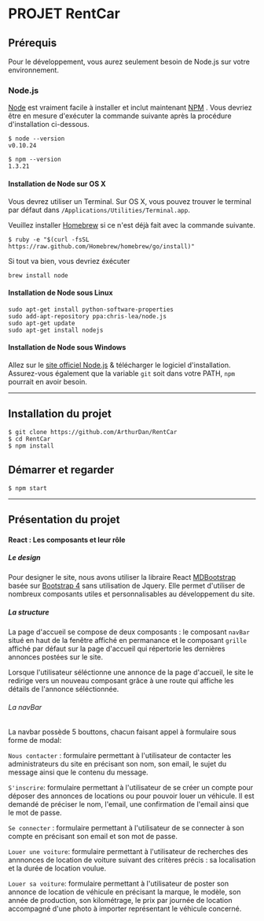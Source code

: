 # PROJET RentCar

## Prérequis

Pour le développement, vous aurez seulement besoin de Node.js sur votre environnement.

### Node.js

[Node](http://nodejs.org/) est vraiment facile à installer et inclut maintenant [NPM](https://npmjs.org/) . Vous devriez être en mesure d'exécuter la commande suivante après la procédure d'installation ci-dessous.

    $ node --version
    v0.10.24

    $ npm --version
    1.3.21

#### Installation de Node sur OS X

Vous devrez utiliser un Terminal. Sur OS X, vous pouvez trouver le terminal par défaut dans `/Applications/Utilities/Terminal.app`.

Veuillez installer [Homebrew](http://brew.sh/) si ce n'est déjà fait avec la commande suivante.

    $ ruby -e "$(curl -fsSL https://raw.github.com/Homebrew/homebrew/go/install)"

Si tout va bien, vous devriez éxécuter

    brew install node

#### Installation de Node sous Linux

    sudo apt-get install python-software-properties
    sudo add-apt-repository ppa:chris-lea/node.js
    sudo apt-get update
    sudo apt-get install nodejs

#### Installation de Node sous Windows

Allez sur le [site officiel Node.js](http://nodejs.org/) & télécharger le logiciel d'installation.
Assurez-vous également que la variable `git` soit dans votre PATH, `npm` pourrait en avoir besoin.

---

## Installation du projet

    $ git clone https://github.com/ArthurDan/RentCar
    $ cd RentCar
    $ npm install

## Démarrer et regarder

    $ npm start

---

## Présentation du projet

#### React : Les composants et leur rôle

##### Le design

Pour designer le site, nous avons utiliser la libraire React [MDBootstrap](https://mdbootstrap.com/react/) basée sur [Bootstrap 4](https://getbootstrap.com/) sans utilisation de Jquery. Elle permet d'utiliser de nombreux composants utiles et personnalisables au développement du site.

##### La structure

La page d'accueil se compose de deux composants : le composant `navBar` situé en haut de la fenêtre affiché en permanance et le composant `grille` affiché par défaut sur la page d'accueil qui répertorie les dernières annonces postées sur le site.

Lorsque l'utilisateur séléctionne une annonce de la page d'accueil, le site le redirige vers un nouveau composant grâce à une route qui affiche les détails de l'annonce séléctionnée.

###### La navBar

La navbar possède 5 bouttons, chacun faisant appel à formulaire sous forme de modal:

`Nous contacter` : formulaire permettant à l'utilisateur de contacter les administrateurs du site en précisant son nom, son email, le sujet du message ainsi que le contenu du message.

`S'inscrire`: formulaire permettant à l'utilisateur de se créer un compte pour déposer des annonces de locations ou pour pouvoir louer un véhicule. Il est demandé de préciser le nom, l'email, une confirmation de l'email ainsi que le mot de passe.

`Se connecter` : formulaire permettant à l'utilisateur de se connecter à son compte en précisant son email et son mot de passe.

`Louer une voiture`: formulaire permettant à l'utilisateur de recherches des annnonces de location de voiture suivant des critères précis : sa localisation et la durée de location voulue.

`Louer sa voiture`: formulaire permettant à l'utilisateur de poster son annonce de location de véhicule en précisant la marque, le modèle, son année de production, son kilométrage, le prix par journée de location accompagné d'une photo à importer représentant le véhicule concerné.


